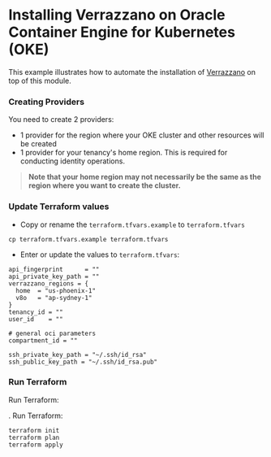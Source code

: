 # Installing Verrazzano on Oracle Container Engine for Kubernetes (OKE)

This example illustrates how to automate the installation of [Verrazzano](https://verrazzano.io) on top of this module.

### Creating Providers

You need to create 2 providers:
* 1 provider for the region where your OKE cluster and other resources will be created
* 1 provider for your tenancy's home region. This is required for conducting identity operations. 

> **Note that your home region may not necessarily be the same as the region where you want to create the cluster.**

### Update Terraform values

* Copy or rename the `terraform.tfvars.example` to `terraform.tfvars`

```
cp terraform.tfvars.example terraform.tfvars
```

* Enter or update the values to `terraform.tfvars`:

```
api_fingerprint      = ""
api_private_key_path = ""
verrazzano_regions = {
  home  = "us-phoenix-1"
  v8o   = "ap-sydney-1"
}
tenancy_id = ""
user_id    = ""

# general oci parameters
compartment_id = ""

ssh_private_key_path = "~/.ssh/id_rsa"
ssh_public_key_path = "~/.ssh/id_rsa.pub"
```

### Run Terraform

Run Terraform:

. Run Terraform:

```
terraform init
terraform plan
terraform apply
```